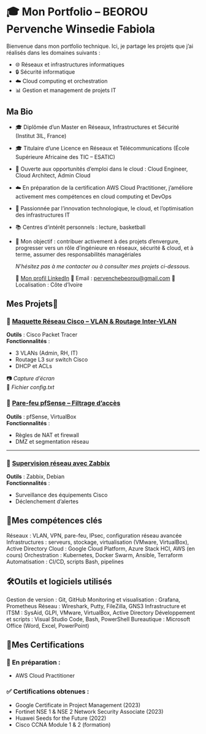 # 🎓 Mon Portfolio – BEOROU Pervenche Winsedie Fabiola

Bienvenue dans mon portfolio technique. Ici, je partage les projets que j’ai réalisés dans les domaines suivants :  
- 🌐 Réseaux et infrastructures informatiques
- 🔒 Sécurité informatique
- ☁️ Cloud computing et orchestration
- 📊 Gestion et management de projets IT

## **Ma Bio**

- 🎓 Diplômée d’un Master en Réseaux, Infrastructures et Sécurité (Institut 3IL, France)
- 🎓 Titulaire d’une Licence en Réseaux et Télécommunications (École Supérieure Africaine des TIC – ESATIC)
- 💼 Ouverte aux opportunités d’emploi dans le cloud : Cloud Engineer, Cloud Architect, Admin Cloud
- ☁️ En préparation de la certification AWS Cloud Practitioner, j’améliore activement mes compétences en
      cloud computing et DevOps
- 🚀 Passionnée par l’innovation technologique, le cloud, et l’optimisation des infrastructures IT
- 📚 Centres d’intérêt personnels : lecture, basketball
- 🎯 Mon objectif : contribuer activement à des projets d’envergure, progresser vers un rôle d’ingénieure en
   réseaux, sécurité & cloud, et à terme, assumer des responsabilités managériales


  *N’hésitez pas à me contacter ou à consulter mes projets ci-dessous.*

  💼 [Mon profil LinkedIn](https://www.linkedin.com/in/pervenche-winsedie-fabiola-beorou-a89a02182)  📧 Email : pervenchebeorou@gmail.com 📍Localisation : Côte d’Ivoire  


## **Mes Projets**📁

### 🔹 [Maquette Réseau Cisco – VLAN & Routage Inter-VLAN](./projets/maquette_vlan/)
**Outils** : Cisco Packet Tracer  
**Fonctionnalités** :
- 3 VLANs (Admin, RH, IT)
- Routage L3 sur switch Cisco
- DHCP et ACLs

📷 *Capture d’écran*  
📝 *Fichier config.txt*



### 🔹 [Pare-feu pfSense – Filtrage d’accès](./projets/firewall_pfsense/)
**Outils** : pfSense, VirtualBox  
**Fonctionnalités** :
- Règles de NAT et firewall
- DMZ et segmentation réseau

---

### 🔹 [Supervision réseau avec Zabbix](./projets/supervision_zabbix/)
**Outils** : Zabbix, Debian  
**Fonctionnalités** :
- Surveillance des équipements Cisco
- Déclenchement d’alertes

## 🔧**Mes compétences clés**
Réseaux : VLAN, VPN, pare-feu, IPsec, configuration réseau avancée
Infrastructures : serveurs, stockage, virtualisation (VMware, VirtualBox), Active Directory
Cloud : Google Cloud Platform, Azure Stack HCI, AWS (en cours)
Orchestration : Kubernetes, Docker Swarm, Ansible, Terraform
Automatisation : CI/CD, scripts Bash, pipelines


## 🛠️**Outils et logiciels utilisés**

Gestion de version : Git, GitHub
Monitoring et visualisation : Grafana, Prometheus
Réseau : Wireshark, Putty, FileZilla, GNS3
Infrastructure et ITSM : SysAid, GLPI, VMware, VirtualBox, Active Directory
Développement et scripts : Visual Studio Code, Bash, PowerShell
Bureautique : Microsoft Office (Word, Excel, PowerPoint)

## 🏅**Mes Certifications**

### 📍 En préparation : 
- AWS Cloud Practitioner

### ✅ Certifications obtenues :
- Google Certificate in Project Management (2023)
- Fortinet NSE 1 & NSE 2 Network Security Associate (2023)
- Huawei Seeds for the Future (2022)
- Cisco CCNA Module 1 & 2 (formation)


